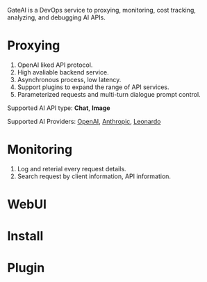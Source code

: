 GateAI is a DevOps service to proxying, monitoring, cost tracking, analyzing, and debugging AI APIs.
# Proxying
1. OpenAI liked API protocol.
2. High avaliable backend service.
3. Asynchronous process, low latency.
4. Support plugins to expand the range of API services.
5. Parameterized requests and multi-turn dialogue prompt control.

Supported AI API type: **Chat**, **Image**

Supported AI Providers: [OpenAI](https://platform.openai.com/docs/api-reference), [Anthropic](https://docs.anthropic.com/claude/reference/getting-started-with-the-api),  [Leonardo](https://leonardo.ai/)
   
# Monitoring
1. Log and reterial every request details.
2. Search request by client information, API information.

# WebUI

# Install

# Plugin
